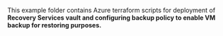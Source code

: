 This example folder contains Azure terraform scripts for deployment of **Recovery Services vault and configuring backup policy to enable VM backup for restoring purposes.**
